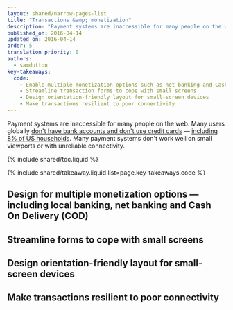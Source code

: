 ```yaml
---
layout: shared/narrow-pages-list
title: "Transactions &amp; monetization"
description: "Payment systems are inaccessible for many people on the web. Many users globally <a href='http://datatopics.worldbank.org/financialinclusion/country/india' title='World Bank report for India'>don\'t have bank accounts and don\'t use credit cards</a> — <a href='https://www.economist.com/news/united-states/21663262-why-low-income-americans-often-have-pay-more-its-expensive-be-poor' title='Economist article about poverty in the US'> including 8% of US households</a>. Many payment systems do not work well on small viewports or with unreliable connectivity."
published_on: 2016-04-14
updated_on: 2016-04-14
order: 5
translation_priority: 0
authors:
  - samdutton
key-takeaways:
  code:
    - Enable multiple monetization options such as net banking and Cash On Delivery
    - Streamline transaction forms to cope with small screens
    - Design orientation-friendly layout for small-screen devices
    - Make transactions resilient to poor connectivity
---
```


<p class="intro">Payment systems are inaccessible for many people on the web. Many users globally <a href="http://datatopics.worldbank.org/financialinclusion/country/india" title="World Bank report for India">don't have bank accounts and don't use credit cards</a> — <a href="https://www.economist.com/news/united-states/21663262-why-low-income-americans-often-have-pay-more-its-expensive-be-poor" title="Economist article about poverty in the US"> including 8% of US households</a>. Many payment systems don't work well on small viewports or with unreliable connectivity.</p>

{% include shared/toc.liquid %}

{% include shared/takeaway.liquid list=page.key-takeaways.code %}

## Design for multiple monetization options — including local banking, net banking and Cash On Delivery (COD)

## Streamline forms to cope with small screens

## Design orientation-friendly layout for small-screen devices

## Make transactions resilient to poor connectivity
